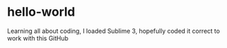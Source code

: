 # hello-world
Learning all about coding, I loaded Sublime 3, hopefully coded it correct to work with this GitHub
